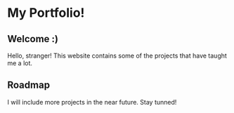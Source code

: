 # My Portfolio!

## Welcome :)
Hello, stranger! This website contains some of the projects that have taught me a lot. 

## Roadmap 
I will include more projects in the near future. Stay tunned!
